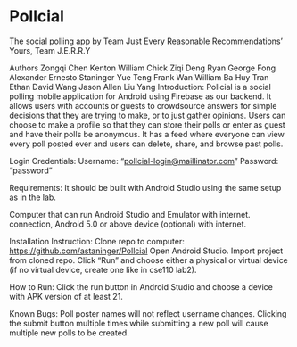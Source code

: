 # Pollcial
The social polling app
by
Team Just Every Reasonable Recommendations’ Yours,
 Team J.E.R.R.Y

Authors
Zongqi Chen
Kenton William Chick
Ziqi Deng
Ryan George Fong
Alexander Ernesto Staninger
Yue Teng
Frank Wan
William Ba Huy Tran
Ethan David Wang
Jason Allen
Liu Yang
Introduction: 
Pollcial is a social polling mobile application for Android using Firebase as our backend. It allows users with accounts or guests to crowdsource answers for simple decisions that they are trying to make, or to just gather opinions. Users can choose to make a profile so that they can store their polls or enter as guest and have their polls be anonymous. It has a feed where everyone can view every poll posted ever and users can delete, share, and browse past polls.

Login Credentials:
Username: “pollcial-login@maillinator.com”
Password:	“password”

Requirements:
It should be built with Android Studio using the same setup as in the lab.

Computer that can run Android Studio and Emulator with internet. connection, Android 5.0 or above device (optional) with internet.

Installation Instruction: 
Clone repo to computer: https://github.com/astaninger/Pollcial
Open Android Studio.
Import project from cloned repo.
Click “Run” and choose either a physical or virtual device (if no virtual device, create one like in cse110 lab2).

How to Run: 
Click the run button in Android Studio and choose a device with APK version of at least 21.


Known Bugs: 
Poll poster names will not reflect username changes.
Clicking the submit button multiple times while submitting a new poll will cause multiple new polls to be created.

